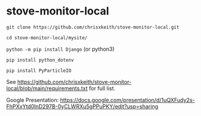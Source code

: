 # stove-monitor-local

`git clone https://github.com/chrisxkeith/stove-monitor-local.git`

`cd stove-monitor-local/mysite/`

`python -m pip install Django` (or python3)

`pip install python_dotenv`

`pip install PyParticleIO`

See https://github.com/chrisxkeith/stove-monitor-local/blob/main/requirements.txt for full list.

Google Presentation: https://docs.google.com/presentation/d/1uQXFudy2s-FhPXxYtd0lnD297B-0yCLWRXu5gPPuPKY/edit?usp=sharing

